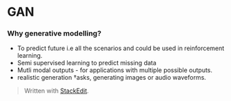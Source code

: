 

# GAN

### Why generative modelling?
- To predict future i.e all the scenarios and could be used in reinforcement learning.
- Semi supervised learning to predict missing data
- Mutli modal outputs - for applications with multiple possible outputs.
- realistic generation †asks, generating images or audio waveforms.
> Written with [StackEdit](https://stackedit.io/).
<!--stackedit_data:
eyJoaXN0b3J5IjpbLTE0OTY5ODQ3MzUsMjEzNjczODU1XX0=
-->
